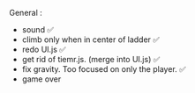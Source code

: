 
General :
- sound ✅
- climb only when in center of ladder ✅
- redo UI.js ✅
- get rid of tiemr.js. (merge into UI.js) ✅
- fix gravity. Too focused on only the player. ✅
- game over
